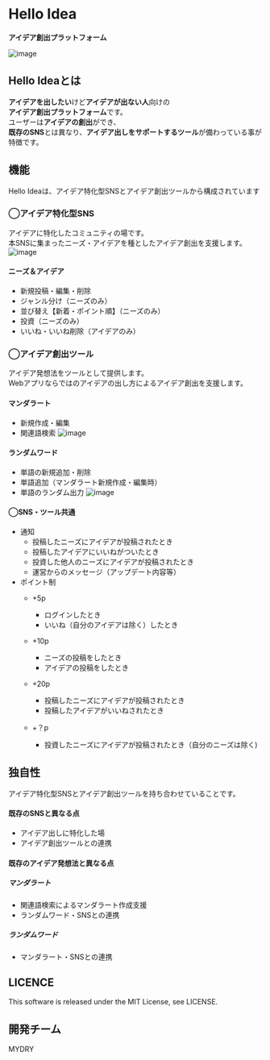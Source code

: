 # Hello Idea
**アイデア創出プラットフォーム**

![image](https://user-images.githubusercontent.com/20394831/51023281-e66ca380-15c9-11e9-992f-63f52ff1bba8.png)


## Hello Ideaとは  
**アイデアを出したい**けど**アイデアが出ない人**向けの  
**アイデア創出プラットフォーム**です。  
ユーザーは**アイデアの創出**ができ、  
**既存のSNS**とは異なり、**アイデア出しをサポートするツール**が備わっている事が特徴です。  

## 機能
Hello Ideaは、アイデア特化型SNSとアイデア創出ツールから構成されています
### ◯アイデア特化型SNS
アイデアに特化したコミュニティの場です。  
本SNSに集まったニーズ・アイデアを種としたアイデア創出を支援します。
![image](https://user-images.githubusercontent.com/20394831/51023766-0355a680-15cb-11e9-9b18-e2193a0a73b6.png)

#### ニーズ＆アイデア
- 新規投稿・編集・削除
- ジャンル分け（ニーズのみ）
- 並び替え【新着・ポイント順】（ニーズのみ）
- 投資（ニーズのみ）
- いいね・いいね削除（アイデアのみ）

### ◯アイデア創出ツール
アイデア発想法をツールとして提供します。  
Webアプリならではのアイデアの出し方によるアイデア創出を支援します。
#### マンダラート
- 新規作成・編集
- 関連語検索
![image](https://user-images.githubusercontent.com/20394831/51023648-b671d000-15ca-11e9-9e9c-5e4ef73d72f3.png)

#### ランダムワード
- 単語の新規追加・削除
- 単語追加（マンダラート新規作成・編集時）
- 単語のランダム出力
![image](https://user-images.githubusercontent.com/20394831/51023727-e7520500-15ca-11e9-9c8d-42139f50732f.png)


#### ◯SNS・ツール共通
- 通知
  - 投稿したニーズにアイデアが投稿されたとき
  - 投稿したアイデアにいいねがついたとき
  - 投資した他人のニーズにアイデアが投稿されたとき
  - 運営からのメッセージ（アップデート内容等）
- ポイント制
  - +5p
    - ログインしたとき
    - いいね（自分のアイデアは除く）したとき

  - +10p
    - ニーズの投稿をしたとき
    - アイデアの投稿をしたとき

  - +20p
    - 投稿したニーズにアイデアが投稿されたとき
    - 投稿したアイデアがいいねされたとき
  - +？p
    - 投資したニーズにアイデアが投稿されたとき（自分のニーズは除く)

## 独自性
アイデア特化型SNSとアイデア創出ツールを持ち合わせていることです。
#### 既存のSNSと異なる点
- アイデア出しに特化した場
- アイデア創出ツールとの連携

#### 既存のアイデア発想法と異なる点
##### マンダラート
- 関連語検索によるマンダラート作成支援
- ランダムワード・SNSとの連携

##### ランダムワード
- マンダラート・SNSとの連携

## LICENCE
This software is released under the MIT License, see LICENSE.

## 開発チーム
MYDRY
